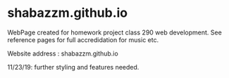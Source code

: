 # shabazzm.github.io
WebPage created for homework project class 290 web development. 
See reference pages for full accredidation for music etc. 

Website address : shabazzm.github.io

11/23/19: further styling and features needed. 


